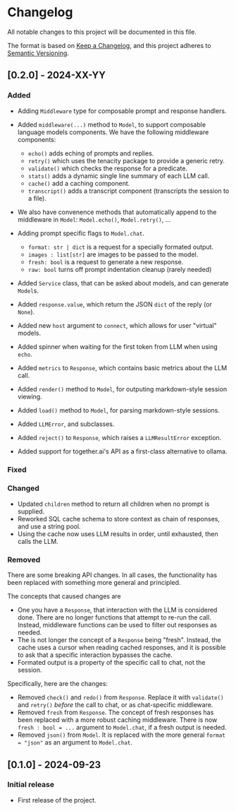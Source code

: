 # Changelog

All notable changes to this project will be documented in this file.

The format is based on [Keep a Changelog](https://keepachangelog.com/en/1.0.0/),
and this project adheres to [Semantic Versioning](https://semver.org/spec/v2.0.0.html).

## [0.2.0] - 2024-XX-YY
### Added
- Adding `Middleware` type for composable prompt and response handlers.
- Added `middleware(...)` method to `Model`, to support composable
  language models components. We have the following middleware components:

  - `echo()` adds eching of prompts and replies.
  - `retry()` which uses the tenacity package to provide a generic retry.
  - `validate()` which checks the response for a predicate.
  - `stats()` adds a dynamic single line summary of each LLM call.
  - `cache()` add a caching component.
  - `transcript()` adds a transcript component (transcripts the session to a file).

- We also have convenence methods that automatically append to the middleware
  in `Model`: `Model.echo()`, `Model.retry()`, ...

- Adding prompt specific flags to `Model.chat`.
  - `format: str | dict` is a request for a specially formated output.
  - `images : list[str]` are images to be passed to the model.
  - `fresh: bool` is a request to generate a new response.
  - `raw: bool` turns off prompt indentation cleanup (rarely needed)
- Added `Service` class, that can be asked about models, and can generate `Model`s.
- Added `response.value`, which return the JSON `dict` of the reply (or `None`).
- Added new `host` argument to `connect`, which allows for user "virtual" models.
- Added spinner when waiting for the first token from LLM when using `echo`.
- Added `metrics` to `Response`, which contains basic metrics about the LLM call.
- Added `render()` method to `Model`, for outputing markdown-style session viewing.
- Added `load()` method to `Model`, for parsing markdown-style sessions.
- Added `LLMError`, and subclasses. 
- Added `reject()` to `Response`, which raises a `LLMResultError` exception.
- Added support for together.ai's API as a first-class alternative to ollama.
### Fixed
### Changed
- Updated `children` method to return all children when no prompt is supplied.
- Reworked SQL cache schema to store context as chain of responses, and use a
  string pool.
- Using the cache now uses LLM results in order, until exhausted, then calls the LLM.
### Removed
There are some breaking API changes. In all cases, the functionality has been
replaced with something more general and principled.

The concepts that caused changes are
- One you have a `Response`, that interaction with the LLM is considered done.
  There are no longer functions that attempt to re-run the call. Instead, middleware
  functions can be used to filter out responses as needed.
- The is not longer the concept of a `Response` being "fresh". Instead, the
  cache uses a cursor when reading cached responses, and it is possible to ask 
  that a specific interaction bypasses the cache.
- Formated output is a property of the specific call to chat, not the session.

Specifically, here are the changes:
- Removed `check()` and `redo()` from `Response`.
  Replace it with `validate()` and `retry()` *before* the call to chat,
  or as chat-specific middleware.
- Removed `fresh` from `Response`. The concept of fresh responses has been replaced
  with a more robust caching middleware. There is now `fresh : bool = ...`
  argument to `Model.chat`, if a fresh output is needed.
- Removed `json()` from `Model`. It is replaced with the more general
  `format = "json"` as an argument to `Model.chat`.

## [0.1.0] - 2024-09-23
### Initial release
- First release of the project.
